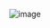 ![image](https://github.com/laser123495/LE_youtubeDescStyleHTML/assets/113324470/f44a5a21-f710-4653-8c8a-53992d855ce3)
